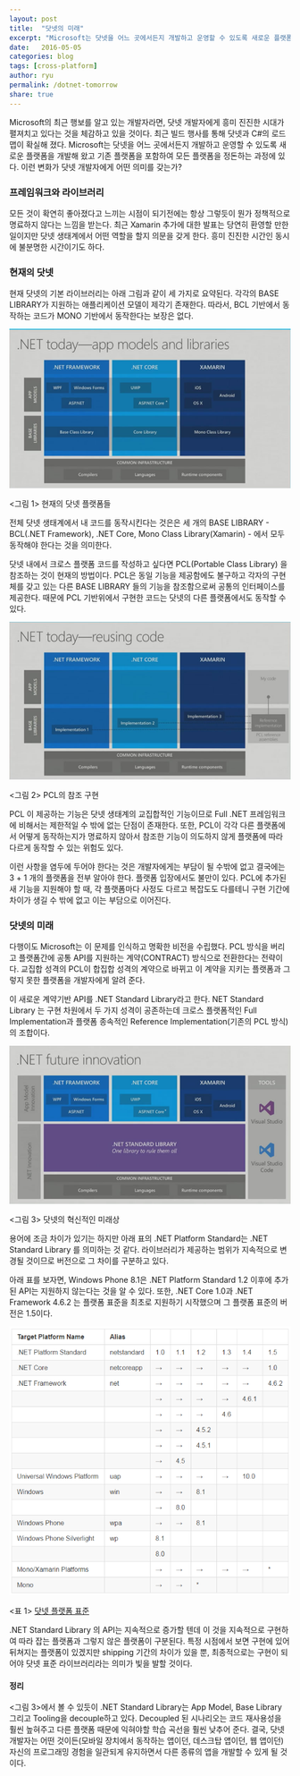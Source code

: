 ```yaml
---
layout: post
title:  "닷넷의 미래"
excerpt: "Microsoft는 닷넷을 어느 곳에서든지 개발하고 운영할 수 있도록 새로운 플랫폼을 개발해 왔고 기존 플랫폼을 포함하여 모든 플랫폼을 정돈하는 과정에 있다. 이런 변화가 닷넷 개발자에게 어떤 의미를 갖는가?"
date:   2016-05-05
categories: blog
tags: [cross-platform]
author: ryu
permalink: /dotnet-tomorrow
share: true
---
```


Microsoft의 최근 행보를 알고 있는 개발자라면, 닷넷 개발자에게 흥미 진진한 시대가 펼져치고 있다는 것을 체감하고 있을 것이다. 최근 빌드 행사를 통해 닷넷과 C#의 로드맵이 확실해 졌다. Microsoft는 닷넷을 어느 곳에서든지 개발하고 운영할 수 있도록 새로운 플랫폼을 개발해 왔고 기존 플랫폼을 포함하여 모든 플랫폼을 정돈하는 과정에 있다. 이런 변화가 닷넷 개발자에게 어떤 의미를 갖는가?

### 프레임워크와 라이브러리

모든 것이 확연히 좋아졌다고 느끼는 시점이 되기전에는 항상 그렇듯이 뭔가 정책적으로 명료하지 않다는 느낌을 받는다. 최근 Xamarin 추가에 대한 발표는 당연히 환영할 만한 일이지만 닷넷 생태계에서 어떤 역할을 할지 의문을 갖게 한다. 흥미 진진한 시간인 동시에 불분명한 시간이기도 하다.

### 현재의 닷넷

현재 닷넷의 기본 라이브러리는 아래 그림과 같이 세 가지로 요약된다. 각각의 BASE LIBRARY가 지원하는 애플리케이션 모델이 제각기 존재한다. 따라서, BCL 기반에서 동작하는 코드가 MONO 기반에서 동작한다는 보장은 없다.

[![.NET Today](/images/post/dotnet-today.png)](/images/post/dotnet-today.png)

<그림 1> 현재의 닷넷 플랫폼들

전체 닷넷 생태계에서 내 코드를 동작시킨다는 것은은 세 개의 BASE LIBRARY - BCL(.NET Framework), .NET Core, Mono Class Library(Xamarin) - 에서 모두 동작해야 한다는 것을 의미한다.

닷넷 내에서 크로스 플랫폼 코드를 작성하고 싶다면 PCL(Portable Class Library) 을 참조하는 것이 현재의 방법이다. PCL은 동일 기능을 제공함에도 불구하고 각자의 구현체를 갖고 있는 다른 BASE LIBRARY 들의 기능을 참조함으로써 공통의 인터페이스를 제공한다. 때문에 PCL 기반위에서 구현한 코드는 닷넷의 다른 플랫폼에서도 동작할 수 있다.

[![PCL](/images/post/dotnet-today-pcl.png)](/images/post/dotnet-today-pcl.png)

<그림 2> PCL의 참조 구현

PCL 이 제공하는 기능은 닷넷 생태계의 교집합적인 기능이므로 Full .NET 프레임워크에 비해서는 제한적일 수 밖에 없는 단점이 존재한다. 또한, PCL이 각각 다른 플랫폼에서 어떻게 동작하는지가 명료하지 않아서 참조한 기능이 의도하지 않게 플랫폼에 따라 다르게 동작할 수 있는 위험도 있다. 

이런 사항을 염두에 두어야 한다는 것은 개발자에게는 부담이 될 수밖에 없고 결국에는 3 + 1 개의 플랫폼을 전부 알아야 한다. 플랫폼 입장에서도 불만이 있다. PCL에 추가된 새 기능을 지원해야 할 때, 각 플랫폼마다 사정도 다르고 복잡도도 다를테니 구현 기간에 차이가 생길 수 밖에 없고 이는 부담으로 이어진다. 
 
### 닷넷의 미래

다행이도 Microsoft는 이 문제를 인식하고 명확한 비전을 수립했다. PCL 방식을 버리고 플랫폼간에 공통 API를 지원하는 계약(CONTRACT) 방식으로 전환한다는 전략이다. 교집합 성격의 PCL이 합집합 성격의 계약으로 바뀌고 이 계약을 지키는 플랫폼과 그렇지 못한 플랫폼을 개발자에게 알려 준다.

이 새로운 계약기반 API를 .NET Standard Library라고 한다. NET Standard Library 는 구현 차원에서 두 가지 성격이 공존하는데 크로스 플랫폼적인 Full Implementation과 플랫폼 종속적인 Reference Implementation(기존의 PCL 방식)의 조합이다.

[![.NET Future](/images/post/dotnet-future.png)](/images/post/dotnet-future.png) 

<그림 3> 닷넷의 혁신적인 미래상

용어에 조금 차이가 있기는 하지만 아래 표의 .NET Platform Standard는 .NET Standard Library 를 의미하는 것 같다. 라이브러리가 제공하는 범위가 지속적으로 변경될 것이므로 버전으로 그 차이를 구분하고 있다.



아래 표를 보자면, Windows Phone 8.1은 .NET Platform Standard 1.2 이후에 추가된 API는 지원하지 않는다는 것을 알 수 있다. 또한, .NET Core 1.0과 .NET Framework 4.6.2 는 플랫폼 표준을 최초로 지원하기 시작했으며 그 플랫폼 표준의 버전은 1.5이다.

[![.NET Platform Standard](/images/post/dotnet-platform-standard.png)](/images/post/dotnet-platform-standard.png)

<표 1> [닷넷 플랫폼 표준](https://github.com/dotnet/corefx/blob/master/Documentation/architecture/net-platform-standard.md)

.NET Standard Library 의 API는 지속적으로 증가할 텐데 이 것을 지속적으로 구현하여 따라 잡는 플랫폼과 그렇지 않은 플랫폼이 구분된다. 특정 시점에서 보면 구현에 있어 뒤쳐지는 플랫폼이 있겠지만 shipping 기간의 차이가 있을 뿐, 최종적으로는 구현이 되어야 닷넷 표준 라이브러리라는 의미가 빛을 발할 것이다. 

#### 정리

<그림 3>에서 볼 수 있듯이 .NET Standard Library는 App Model, Base Library 그리고 Tooling을 decouple하고 있다. Decoupled 된 시나리오는 코드 재사용성을 훨씬 높혀주고 다른 플랫폼 때문에 익혀야할 학습 곡선을 훨씬 낮추어 준다. 결국, 닷넷 개발자는 어떤 것이든(모바일 장치에서 동작하는 앱이던, 데스크탑 앱이던, 웹 앱이던) 자신의 프로그래밍 경험을 일관되게 유지하면서 다른 종류의 앱을 개발할 수 있게 될 것이다.



